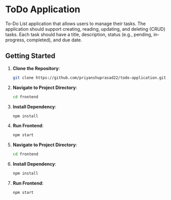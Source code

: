 # ToDo Application
To-Do List application that allows users to manage their tasks. The application 
should support creating, reading, updating, and deleting (CRUD) tasks. Each task should 
have a title, description, status (e.g., pending, in-progress, completed), and due date. 

## Getting Started

1. **Clone the Repository**: 
   ```bash
   git clone https://github.com/priyanshuprasad22/todo-application.git
2. **Navigate to Project Directory**: 
   ```bash
   cd frontend
3. **Install Dependency**: 
   ```bash
   npm install
4. **Run Frontend**: 
   ```bash
   npm start
5. **Navigate to Project Directory**: 
   ```bash
   cd frontend
3. **Install Dependency**: 
   ```bash
   npm install
4. **Run Frontend**: 
   ```bash
   npm start
  


